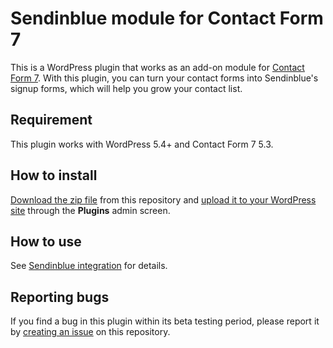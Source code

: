 # Sendinblue module for Contact Form 7

This is a WordPress plugin that works as an add-on module for [Contact Form 7](https://wordpress.org/plugins/contact-form-7/). With this plugin, you can turn your contact forms into Sendinblue's signup forms, which will help you grow your contact list.


## Requirement

This plugin works with WordPress 5.4+ and Contact Form 7 5.3.


## How to install

[Download the zip file](https://github.com/takayukister/sendinblue-module-for-contact-form-7/releases/tag/v1.0-beta) from this repository and [upload it to your WordPress site](https://wordpress.org/support/article/managing-plugins/#manual-upload-via-wordpress-admin) through the **Plugins** admin screen.


## How to use

See [Sendinblue integration](https://contactform7.com/sendinblue-integration/) for details.


## Reporting bugs

If you find a bug in this plugin within its beta testing period, please report it by [creating an issue](https://github.com/takayukister/sendinblue-module-for-contact-form-7/issues) on this repository.
